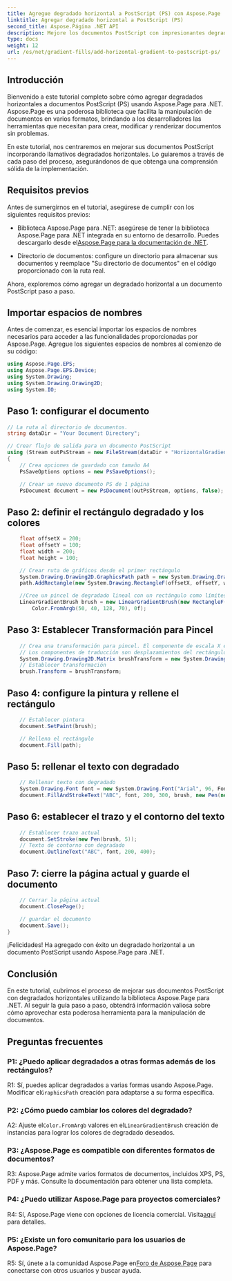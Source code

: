 ```yaml
---
title: Agregue degradado horizontal a PostScript (PS) con Aspose.Page
linktitle: Agregar degradado horizontal a PostScript (PS)
second_title: Aspose.Página .NET API
description: Mejore los documentos PostScript con impresionantes degradados horizontales utilizando Aspose.Page para .NET. Siga nuestro tutorial paso a paso para una implementación perfecta.
type: docs
weight: 12
url: /es/net/gradient-fills/add-horizontal-gradient-to-postscript-ps/
---
```

## Introducción

Bienvenido a este tutorial completo sobre cómo agregar degradados horizontales a documentos PostScript (PS) usando Aspose.Page para .NET. Aspose.Page es una poderosa biblioteca que facilita la manipulación de documentos en varios formatos, brindando a los desarrolladores las herramientas que necesitan para crear, modificar y renderizar documentos sin problemas.

En este tutorial, nos centraremos en mejorar sus documentos PostScript incorporando llamativos degradados horizontales. Lo guiaremos a través de cada paso del proceso, asegurándonos de que obtenga una comprensión sólida de la implementación.

## Requisitos previos

Antes de sumergirnos en el tutorial, asegúrese de cumplir con los siguientes requisitos previos:

-  Biblioteca Aspose.Page para .NET: asegúrese de tener la biblioteca Aspose.Page para .NET integrada en su entorno de desarrollo. Puedes descargarlo desde el[Aspose.Page para la documentación de .NET](https://reference.aspose.com/page/net/).

- Directorio de documentos: configure un directorio para almacenar sus documentos y reemplace "Su directorio de documentos" en el código proporcionado con la ruta real.

Ahora, exploremos cómo agregar un degradado horizontal a un documento PostScript paso a paso.

## Importar espacios de nombres

Antes de comenzar, es esencial importar los espacios de nombres necesarios para acceder a las funcionalidades proporcionadas por Aspose.Page. Agregue los siguientes espacios de nombres al comienzo de su código:

```csharp
using Aspose.Page.EPS;
using Aspose.Page.EPS.Device;
using System.Drawing;
using System.Drawing.Drawing2D;
using System.IO;
```

## Paso 1: configurar el documento

```csharp
// La ruta al directorio de documentos.
string dataDir = "Your Document Directory";

// Crear flujo de salida para un documento PostScript
using (Stream outPsStream = new FileStream(dataDir + "HorizontalGradient_outPS.ps", FileMode.Create))
{
    // Crea opciones de guardado con tamaño A4
    PsSaveOptions options = new PsSaveOptions();

    // Crear un nuevo documento PS de 1 página
    PsDocument document = new PsDocument(outPsStream, options, false);
```

## Paso 2: definir el rectángulo degradado y los colores

```csharp
    float offsetX = 200;
    float offsetY = 100;
    float width = 200;
    float height = 100;

    // Crear ruta de gráficos desde el primer rectángulo
    System.Drawing.Drawing2D.GraphicsPath path = new System.Drawing.Drawing2D.GraphicsPath();
    path.AddRectangle(new System.Drawing.RectangleF(offsetX, offsetY, width, height));

    //Cree un pincel de degradado lineal con un rectángulo como límites, colores inicial y final
    LinearGradientBrush brush = new LinearGradientBrush(new RectangleF(0, 0, width, height), Color.FromArgb(150, 0, 0, 0),
        Color.FromArgb(50, 40, 128, 70), 0f);
```

## Paso 3: Establecer Transformación para Pincel

```csharp
    // Crea una transformación para pincel. El componente de escala X e Y debe ser igual al ancho y alto del rectángulo respectivamente.
    // Los componentes de traducción son desplazamientos del rectángulo.
    System.Drawing.Drawing2D.Matrix brushTransform = new System.Drawing.Drawing2D.Matrix(width, 0, 0, height, offsetX, offsetY);
    // Establecer transformación
    brush.Transform = brushTransform;
```

## Paso 4: configure la pintura y rellene el rectángulo

```csharp
    // Establecer pintura
    document.SetPaint(brush);

    // Rellena el rectángulo
    document.Fill(path);
```

## Paso 5: rellenar el texto con degradado

```csharp
    // Rellenar texto con degradado
    System.Drawing.Font font = new System.Drawing.Font("Arial", 96, FontStyle.Bold);
    document.FillAndStrokeText("ABC", font, 200, 300, brush, new Pen(new SolidBrush(Color.Black), 2));
```

## Paso 6: establecer el trazo y el contorno del texto

```csharp
    // Establecer trazo actual
    document.SetStroke(new Pen(brush, 5));
    // Texto de contorno con degradado
    document.OutlineText("ABC", font, 200, 400);
```

## Paso 7: cierre la página actual y guarde el documento

```csharp
    // Cerrar la página actual
    document.ClosePage();

    // guardar el documento
    document.Save();
}
```

¡Felicidades! Ha agregado con éxito un degradado horizontal a un documento PostScript usando Aspose.Page para .NET.

## Conclusión

En este tutorial, cubrimos el proceso de mejorar sus documentos PostScript con degradados horizontales utilizando la biblioteca Aspose.Page para .NET. Al seguir la guía paso a paso, obtendrá información valiosa sobre cómo aprovechar esta poderosa herramienta para la manipulación de documentos.

## Preguntas frecuentes

### P1: ¿Puedo aplicar degradados a otras formas además de los rectángulos?

 R1: Sí, puedes aplicar degradados a varias formas usando Aspose.Page. Modificar el`GraphicsPath` creación para adaptarse a su forma específica.

### P2: ¿Cómo puedo cambiar los colores del degradado?

 A2: Ajuste el`Color.FromArgb` valores en el`LinearGradientBrush` creación de instancias para lograr los colores de degradado deseados.

### P3: ¿Aspose.Page es compatible con diferentes formatos de documentos?

R3: Aspose.Page admite varios formatos de documentos, incluidos XPS, PS, PDF y más. Consulte la documentación para obtener una lista completa.

### P4: ¿Puedo utilizar Aspose.Page para proyectos comerciales?

 R4: Sí, Aspose.Page viene con opciones de licencia comercial. Visita[aquí](https://purchase.aspose.com/buy) para detalles.

### P5: ¿Existe un foro comunitario para los usuarios de Aspose.Page?

 R5: Sí, únete a la comunidad Aspose.Page en[Foro de Aspose.Page](https://forum.aspose.com/c/page/39) para conectarse con otros usuarios y buscar ayuda.